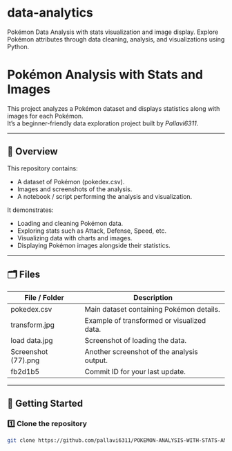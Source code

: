 # data-analytics
Pokémon Data Analysis with stats visualization and image display. Explore Pokémon attributes through data cleaning, analysis, and visualizations using Python.
# Pokémon Analysis with Stats and Images

This project analyzes a Pokémon dataset and displays statistics along with images for each Pokémon.  
It’s a beginner-friendly data exploration project built by *Pallavi6311*.

---

## 📖 Overview  
This repository contains:
- A dataset of Pokémon (pokedex.csv).
- Images and screenshots of the analysis.
- A notebook / script performing the analysis and visualization.

It demonstrates:
- Loading and cleaning Pokémon data.
- Exploring stats such as Attack, Defense, Speed, etc.
- Visualizing data with charts and images.
- Displaying Pokémon images alongside their statistics.

---

## 🗂 Files  
| File / Folder          | Description |
|------------------------|-------------|
| pokedex.csv          | Main dataset containing Pokémon details. |
| transform.jpg         | Example of transformed or visualized data. |
| load data.jpg         | Screenshot of loading the data. |
| Screenshot (77).png   | Another screenshot of the analysis output. |
| fb2d1b5              | Commit ID for your last update. |

---

## 🚀 Getting Started  

### 1️⃣ Clone the repository  
```bash
git clone https://github.com/pallavi6311/POKEMON-ANALYSIS-WITH-STATS-AND-IMAGE.git 
